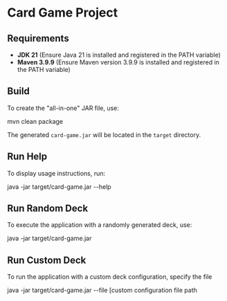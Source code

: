 # Card Game Project

## Requirements
- **JDK 21** (Ensure Java 21 is installed and registered in the PATH variable)
- **Maven 3.9.9** (Ensure Maven version 3.9.9 is installed and registered in the PATH variable)

## Build
To create the "all-in-one" JAR file, use:

mvn clean package

The generated `card-game.jar` will be located in the `target` directory.

## Run Help
To display usage instructions, run:

java -jar target/card-game.jar --help

## Run Random Deck
To execute the application with a randomly generated deck, use:

java -jar target/card-game.jar

## Run Custom Deck
To run the application with a custom deck configuration, specify the file

java -jar target/card-game.jar --file [custom configuration file path
